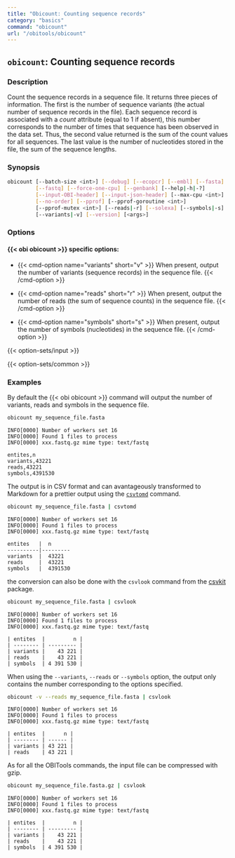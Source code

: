 ```yaml
---
title: "Obicount: Counting sequence records"
category: "basics"
command: "obicount"
url: "/obitools/obicount"
---
```


## `obicount`: Counting sequence records

### Description

Count the sequence records in a sequence file. It returns three pieces of information. The first is the number of sequence variants (the actual number of sequence records in the file). Each sequence record is associated with a *count* attribute (equal to 1 if absent), this number corresponds to the number of times that sequence has been observed in the data set. Thus, the second value returned is the sum of the count values for all sequences. The last value is the number of nucleotides stored in the file, the sum of the sequence lengths.

### Synopsis

```bash
obicount [--batch-size <int>] [--debug] [--ecopcr] [--embl] [--fasta]
         [--fastq] [--force-one-cpu] [--genbank] [--help|-h|-?]
         [--input-OBI-header] [--input-json-header] [--max-cpu <int>]
         [--no-order] [--pprof] [--pprof-goroutine <int>]
         [--pprof-mutex <int>] [--reads|-r] [--solexa] [--symbols|-s]
         [--variants|-v] [--version] [<args>]
```

### Options

#### {{< obi obicount >}} specific options:

- {{< cmd-option name="variants" short="v" >}}
  When present, output the number of variants (sequence records) in the sequence file.
  {{< /cmd-option >}}

- {{< cmd-option name="reads" short="r" >}}
  When present, output the number of reads (the sum of sequence counts) in the sequence file.
  {{< /cmd-option >}}

- {{< cmd-option name="symbols" short="s" >}}
  When present, output the number of symbols (nucleotides) in the sequence file.
  {{< /cmd-option >}}

{{< option-sets/input >}}

{{< option-sets/common >}}

### Examples

By default the {{< obi obicount >}} command will output the number of variants, reads and symbols in the sequence file.

```bash
obicount my_sequence_file.fasta
```

```
INFO[0000] Number of workers set 16
INFO[0000] Found 1 files to process
INFO[0000] xxx.fastq.gz mime type: text/fastq

entites,n
variants,43221
reads,43221
symbols,4391530
```

The output is in CSV format and can avantageously transformed to Markdown for a prettier output using the [`csvtomd`](https://github.com/brentp/csvtomd) command.

```bash
obicount my_sequence_file.fasta | csvtomd
```

```
INFO[0000] Number of workers set 16
INFO[0000] Found 1 files to process
INFO[0000] xxx.fastq.gz mime type: text/fastq

entites   |  n
----------|---------
variants  |  43221
reads     |  43221
symbols   |  4391530
```

the conversion can also be done with the `csvlook` command from the [csvkit](https://csvkit.readthedocs.io/) package.

```bash
obicount my_sequence_file.fasta | csvlook
```

```
INFO[0000] Number of workers set 16
INFO[0000] Found 1 files to process
INFO[0000] xxx.fastq.gz mime type: text/fastq

| entites  |         n |
| -------- | --------- |
| variants |    43 221 |
| reads    |    43 221 |
| symbols  | 4 391 530 |
```

When using the `--variants`, `--reads` or `--symbols` option, the output only contains the number corresponding to the options specified.

```bash
obicount -v --reads my_sequence_file.fasta | csvlook
```

```
INFO[0000] Number of workers set 16
INFO[0000] Found 1 files to process
INFO[0000] xxx.fastq.gz mime type: text/fastq

| entites  |      n |
| -------- | ------ |
| variants | 43 221 |
| reads    | 43 221 |
```

As for all the OBITools commands, the input file can be compressed with gzip.

```bash
obicount my_sequence_file.fasta.gz | csvlook
```

```
INFO[0000] Number of workers set 16
INFO[0000] Found 1 files to process
INFO[0000] xxx.fastq.gz mime type: text/fastq

| entites  |         n |
| -------- | --------- |
| variants |    43 221 |
| reads    |    43 221 |
| symbols  | 4 391 530 |
```
